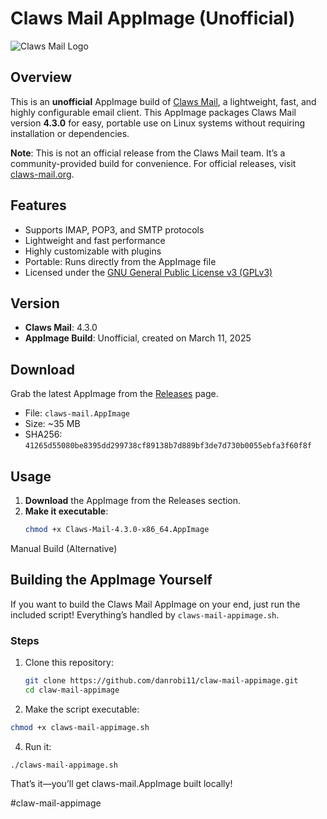 # Claws Mail AppImage (Unofficial)  
![Claws Mail Logo](https://claws-mail.org/img/sc-bar-right.png) <!-- Optional: Add a logo if you host one -->

## Overview
This is an **unofficial** AppImage build of [Claws Mail](https://www.claws-mail.org/), a lightweight, fast, and highly configurable email client. This AppImage packages Claws Mail version **4.3.0** for easy, portable use on Linux systems without requiring installation or dependencies.

**Note**: This is not an official release from the Claws Mail team. It’s a community-provided build for convenience. For official releases, visit [claws-mail.org](https://www.claws-mail.org/).

## Features
- Supports IMAP, POP3, and SMTP protocols
- Lightweight and fast performance
- Highly customizable with plugins
- Portable: Runs directly from the AppImage file
- Licensed under the [GNU General Public License v3 (GPLv3)](https://www.gnu.org/licenses/gpl-3.0.en.html)

## Version
- **Claws Mail**: 4.3.0
- **AppImage Build**: Unofficial, created on March 11, 2025

## Download
Grab the latest AppImage from the [Releases](https://github.com/danrobi11/claw-mail-appimage/releases) page.

- File: `claws-mail.AppImage`
- Size: ~35 MB
- SHA256: `41265d55080be8395dd299738cf89138b7d889bf3de7d730b0055ebfa3f60f8f`

## Usage
1. **Download** the AppImage from the Releases section.
2. **Make it executable**:
   ```bash
   chmod +x Claws-Mail-4.3.0-x86_64.AppImage

Manual Build (Alternative)
## Building the AppImage Yourself
If you want to build the Claws Mail AppImage on your end, just run the included script! Everything’s handled by `claws-mail-appimage.sh`.

### Steps
1. Clone this repository:
   ```bash
   git clone https://github.com/danrobi11/claw-mail-appimage.git
   cd claw-mail-appimage

2. Make the script executable:
```bash
chmod +x claws-mail-appimage.sh
```
4. Run it:
```bash
./claws-mail-appimage.sh
```

That’s it—you’ll get claws-mail.AppImage built locally!

#claw-mail-appimage
